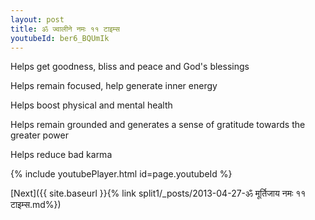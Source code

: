 ```yaml
---
layout: post
title: ॐ ज्वालीने नमः ११ टाइम्स
youtubeId: ber6_BQUmIk
---
```

 
 
Helps get goodness, bliss and peace and God's blessings
 
Helps remain focused, help generate inner energy 
 
Helps boost physical and mental health 
 
Helps remain grounded and generates a sense of gratitude towards the greater power 
 
Helps reduce bad karma
 
 
 
 


{% include youtubePlayer.html id=page.youtubeId %}
 
[Next]({{ site.baseurl }}{% link  split1/_posts/2013-04-27-ॐ मूर्तिजाय नमः ११ टाइम्स.md%})
 
